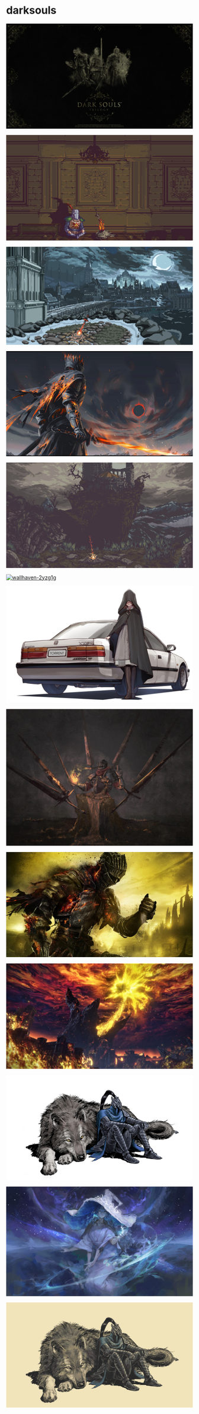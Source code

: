 # darksouls

<a href="trilogy.jpg"><img alt="trilogy" src="trilogy.jpg"></a>

<a href="wallhaven-x19qdz.png"><img alt="wallhaven-x19qdz" src="wallhaven-x19qdz.png"></a>

<a href="wallhaven-769y2o.png"><img alt="wallhaven-769y2o" src="wallhaven-769y2o.png"></a>

<a href="soulofcinder.jpg"><img alt="soulofcinder" src="soulofcinder.jpg"></a>

<a href="wallhaven-8x3eej.png"><img alt="wallhaven-8x3eej" src="wallhaven-8x3eej.png"></a>

<a href="wallhaven-2yzg1g.png"><img alt="wallhaven-2yzg1g" src="wallhaven-2yzg1g.png"></a>

<a href="wallhaven-57qm99.jpg"><img alt="wallhaven-57qm99" src="wallhaven-57qm99.jpg"></a>

<a href="b-155.jpg"><img alt="b-155" src="b-155.jpg"></a>

<a href="Dark-Souls-III.jpg"><img alt="Dark-Souls-III" src="Dark-Souls-III.jpg"></a>

<a href="wallhaven-3zj9wy.jpg"><img alt="wallhaven-3zj9wy" src="wallhaven-3zj9wy.jpg"></a>

<a href="wolf.png"><img alt="wolf" src="wolf.png"></a>

<a href="wallhaven-72k6py.jpg"><img alt="wallhaven-72k6py" src="wallhaven-72k6py.jpg"></a>

<a href="wolf-gruvbox.png"><img alt="wolf-gruvbox" src="wolf-gruvbox.png"></a>

